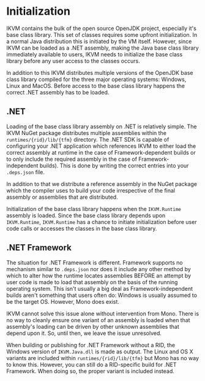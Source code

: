 # Initialization

IKVM contains the bulk of the open source OpenJDK project, especially it's base class library. This set of classes requires some upfront initialization. In a normal Java distribution this is initiated by the VM itself. However, since IKVM can be loaded as a .NET assembly, making the Java base class library immediately available to users, IKVM needs to initialize the base class library before any user access to the classes occurs.

In addition to this IKVM distributes multiple versions of the OpenJDK base class library compiled for the three major operating systems: Windows, Linux and MacOS. Before access to the base class library happens the correct .NET assembly has to be loaded.

## .NET

Loading of the base class library assembly on .NET is relatively simple. The IKVM NuGet package distributes multiple assemblies within the `runtimes/{rid}/lib/{tfm}` directory. The .NET SDK is capable of configuring your .NET application which references IKVM to either load the correct assembly at runtime in the case of Framework-dependent builds or to only include the required assembly in the case of Framework-independent builds). This is done by writing the correct entries into your `.deps.json` file.

In addition to that we distribute a reference assembly in the NuGet package which the compiler uses to build your code irrespective of the final assembly or assemblies that are distributed.

Initialization of the base class library happens when the `IKVM.Runtime` assembly is loaded. Since the base class library depends upon `IKVM.Runtime`, `IKVM.Runtime` has a chance to initiate initialization before user code calls or accesses the classes in the base class library.

## .NET Framework

The situation for .NET Framework is different. Framework supports no mechanism similar to `.deps.json` nor does it include any other method by which to alter how the runtime locates assemblies BEFORE an attempt by user code is made to load that assembly on the basis of the running operating system. This isn't usually a big deal as Framework-independent builds aren't something that users often do: Windows is usually assumed to be the target OS. However, Mono does exist.

IKVM cannot solve this issue alone without intervention from Mono. There is no way to cleanly ensure one variant of an assembly is loaded when that assembly's loading can be driven by other unknown assemblies that depend upon it. So, until then, we leave the issue unresolved.

When building or publishing for .NET Framework without a RID, the Windows version of `IKVM.Java.dll` is made as output. The Linux and OS X variants are included within `runtimes/{rid}/lib/{tfm}` but Mono has no way to know this. However, you can still do a RID-specific build for .NET Framework. When doing so, the proper variant is included instead.
